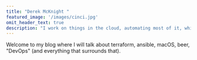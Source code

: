 ```yaml
---
title: "Derek McKnight "
featured_image: '/images/cinci.jpg'
omit_header_text: true
description: "I work on things in the cloud, automating most of it, while hitting the rest of it with a hammer"
---
```


Welcome to my blog where I will talk about terraform, ansible, macOS, beer, "DevOps" (and everything that surrounds that).
